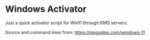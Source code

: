 # Windows Activator
Just a quick activator script for Win11 through KMS servers. 

Source and command lines from: 
https://msguides.com/windows-11
